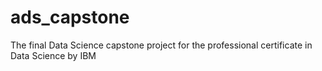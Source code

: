 # ads_capstone
The final Data Science capstone project for the professional certificate in Data Science by IBM
